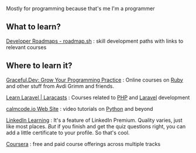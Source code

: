 Mostly for programming because that's me I'm a programmer

## What to learn?

[Developer Roadmaps - roadmap.sh](https://roadmap.sh)
: skill development paths with links to relevant courses

## Where to learn it?

[Graceful.Dev: Grow Your Programming Practice](https://graceful.dev)
: Online courses on [Ruby](Ruby.md) and other stuff from Avdi Grimm and friends.

[Learn Laravel | Laracasts](https://laracasts.com)
: Courses related to [PHP](PHP.md) and [Laravel](Laravel.md) development

[calmcode.io Web Site](https://calmcode.io/index.html)
: video tutorials on [Python](Python.md)  and beyond

[LinkedIn Learning](https://learning.linkedin.com)
: It's a feature of LinkedIn Premium. Quality varies, just like most places. *But* if you finish and get the quiz questions right, you can add a little certificate to your profile. So that's cool.

[Coursera](https://www.coursera.org/)
: free and paid course offerings across multiple tracks
